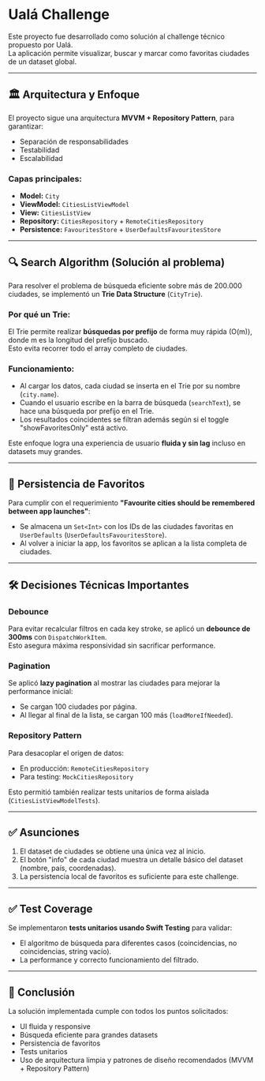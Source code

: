 # Ualá Challenge

Este proyecto fue desarrollado como solución al challenge técnico propuesto por Ualá.  
La aplicación permite visualizar, buscar y marcar como favoritas ciudades de un dataset global.

---

## 🏛️ Arquitectura y Enfoque

El proyecto sigue una arquitectura **MVVM + Repository Pattern**, para garantizar:
- Separación de responsabilidades
- Testabilidad
- Escalabilidad

### Capas principales:
- **Model:** `City`
- **ViewModel:** `CitiesListViewModel`
- **View:** `CitiesListView`
- **Repository:** `CitiesRepository` + `RemoteCitiesRepository`
- **Persistence:** `FavouritesStore` + `UserDefaultsFavouritesStore`

---

## 🔍 Search Algorithm (Solución al problema)

Para resolver el problema de búsqueda eficiente sobre más de 200.000 ciudades, se implementó un **Trie Data Structure** (`CityTrie`).

### Por qué un Trie:
El Trie permite realizar **búsquedas por prefijo** de forma muy rápida (O(m)), donde m es la longitud del prefijo buscado.  
Esto evita recorrer todo el array completo de ciudades.

### Funcionamiento:
- Al cargar los datos, cada ciudad se inserta en el Trie por su nombre (`city.name`).
- Cuando el usuario escribe en la barra de búsqueda (`searchText`), se hace una búsqueda por prefijo en el Trie.
- Los resultados coincidentes se filtran además según si el toggle "showFavoritesOnly" está activo.

Este enfoque logra una experiencia de usuario **fluida y sin lag** incluso en datasets muy grandes.

---

## 💾 Persistencia de Favoritos

Para cumplir con el requerimiento **"Favourite cities should be remembered between app launches"**:
- Se almacena un `Set<Int>` con los IDs de las ciudades favoritas en `UserDefaults` (`UserDefaultsFavouritesStore`).
- Al volver a iniciar la app, los favoritos se aplican a la lista completa de ciudades.

---

## 🛠️ Decisiones Técnicas Importantes

### Debounce
Para evitar recalcular filtros en cada key stroke, se aplicó un **debounce de 300ms** con `DispatchWorkItem`.  
Esto asegura máxima responsividad sin sacrificar performance.

### Pagination
Se aplicó **lazy pagination** al mostrar las ciudades para mejorar la performance inicial:
- Se cargan 100 ciudades por página.
- Al llegar al final de la lista, se cargan 100 más (`loadMoreIfNeeded`).

### Repository Pattern
Para desacoplar el origen de datos:
- En producción: `RemoteCitiesRepository`
- Para testing: `MockCitiesRepository`

Esto permitió también realizar tests unitarios de forma aislada (`CitiesListViewModelTests`).

---

## ✅ Asunciones

1. El dataset de ciudades se obtiene una única vez al inicio.
2. El botón "info" de cada ciudad muestra un detalle básico del dataset (nombre, país, coordenadas).
3. La persistencia local de favoritos es suficiente para este challenge.

---

## ✅ Test Coverage

Se implementaron **tests unitarios usando Swift Testing** para validar:
- El algoritmo de búsqueda para diferentes casos (coincidencias, no coincidencias, string vacío).
- La performance y correcto funcionamiento del filtrado.

---

## 📝 Conclusión

La solución implementada cumple con todos los puntos solicitados:
- UI fluida y responsive
- Búsqueda eficiente para grandes datasets
- Persistencia de favoritos
- Tests unitarios
- Uso de arquitectura limpia y patrones de diseño recomendados (MVVM + Repository Pattern)

